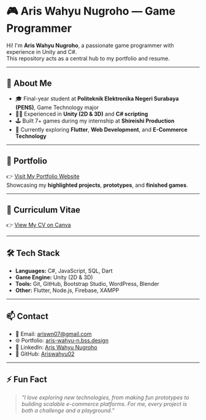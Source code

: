 # 🎮 Aris Wahyu Nugroho — Game Programmer

Hi! I'm **Aris Wahyu Nugroho**, a passionate game programmer with experience in Unity and C#.  
This repository acts as a central hub to my portfolio and resume.

---

## 🚀 About Me
- 🎓 Final-year student at **Politeknik Elektronika Negeri Surabaya (PENS)**, Game Technology major  
- 👨‍💻 Experienced in **Unity (2D & 3D)** and **C# scripting**  
- 🕹️ Built 7+ games during my internship at **Shireishi Production**  
- 🌱 Currently exploring **Flutter**, **Web Development**, and **E-Commerce Technology**  

---

## 📂 Portfolio
👉 [Visit My Portfolio Website](https://aris-wahyu-n.bss.design/)  
Showcasing my **highlighted projects**, **prototypes**, and **finished games**.  

---

## 📄 Curriculum Vitae
👉 [View My CV on Canva](https://www.canva.com/design/DAGz931xYy0/scHB-nFD4szfhCCJtjlPKg/edit?utm_content=DAGz931xYy0&utm_campaign=designshare&utm_medium=link2&utm_source=sharebutton)  

---

## 🛠️ Tech Stack
- **Languages:** C#, JavaScript, SQL, Dart  
- **Game Engine:** Unity (2D & 3D)  
- **Tools:** Git, GitHub, Bootstrap Studio, WordPress, Blender
- **Other:** Flutter, Node.js, Firebase, XAMPP  

---

## 📫 Contact
- 📧 Email: [ariswn07@gmail.com](mailto:arwanugros@gmail.com)  
- 🌐 Portfolio: [aris-wahyu-n.bss.design](https://aris-wahyu-n.bss.design/)  
- 💼 LinkedIn: [Aris Wahyu Nugroho](https://linkedin.com/in/aris-wahyu-nugroho-800036319)  
- 🐙 GitHub: [Ariswahyu02](https://github.com/Ariswahyu02)  

---

## ⚡ Fun Fact
> *“I love exploring new technologies, from making fun prototypes to building scalable e-commerce platforms. For me, every project is both a challenge and a playground.”*  
